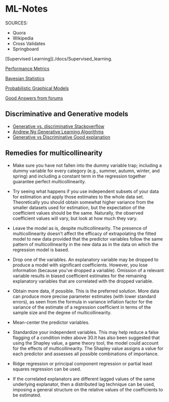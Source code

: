 # ML-Notes

SOURCES:

* Quora
* Wikipedia
* Cross Validates
* Springboard

[Supervised Learning](./docs/Supervised_learning.

[Performance Metrics](./docs/Performance_metrics.md)

[Bayesian Statistics](./docs/Bayesian_statistics.md)

[Probabilistic Graphical Models](./docs/Probabilistic_graphical_model.md)

[Good Answers from forums](./docs/Answers.md)




## Discriminative and Generative models

* [Generative vs. discriminative Stackoverflow](https://stats.stackexchange.com/questions/12421/generative-vs-discriminative)
* [Andrew Ng Generative Learning Algorithms](https://www.youtube.com/watch?v=z5UQyCESW64)
* [Generative vs Discriminative Good explanation](https://www.youtube.com/watch?v=OWJ8xVGRyFA)


## Remedies for multicollinearity

* Make sure you have not fallen into the dummy variable trap; including a dummy variable for every category (e.g., summer, autumn, winter, and spring) and including a constant term in the regression together guarantee perfect multicollinearity.

* Try seeing what happens if you use independent subsets of your data for estimation and apply those estimates to the whole data set. Theoretically you should obtain somewhat higher variance from the smaller datasets used for estimation, but the expectation of the coefficient values should be the same. Naturally, the observed coefficient values will vary, but look at how much they vary.

* Leave the model as is, despite multicollinearity. The presence of multicollinearity doesn't affect the efficacy of extrapolating the fitted model to new data provided that the predictor variables follow the same pattern of multicollinearity in the new data as in the data on which the regression model is based.

* Drop one of the variables. An explanatory variable may be dropped to produce a model with significant coefficients. However, you lose information (because you've dropped a variable). Omission of a relevant variable results in biased coefficient estimates for the remaining explanatory variables that are correlated with the dropped variable.

* Obtain more data, if possible. This is the preferred solution. More data can produce more precise parameter estimates (with lower standard errors), as seen from the formula in variance inflation factor for the variance of the estimate of a regression coefficient in terms of the sample size and the degree of multicollinearity.

* Mean-center the predictor variables.

* Standardize your independent variables. This may help reduce a false flagging of a condition index above 30.It has also been suggested that using the Shapley value, a game theory tool, the model could account for the effects of multicollinearity. The Shapley value assigns a value for each predictor and assesses all possible combinations of importance.

* Ridge regression or principal component regression or partial least squares regression can be used.

* If the correlated explanators are different lagged values of the same underlying explanator, then a distributed lag technique can be used, imposing a general structure on the relative values of the coefficients to be estimated.



